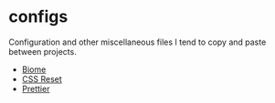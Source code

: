 # configs

Configuration and other miscellaneous files I tend to copy and paste between projects.

- [Biome](/biome.jsonc)
- [CSS Reset](/reset.css)
- [Prettier](/.prettierrc)

